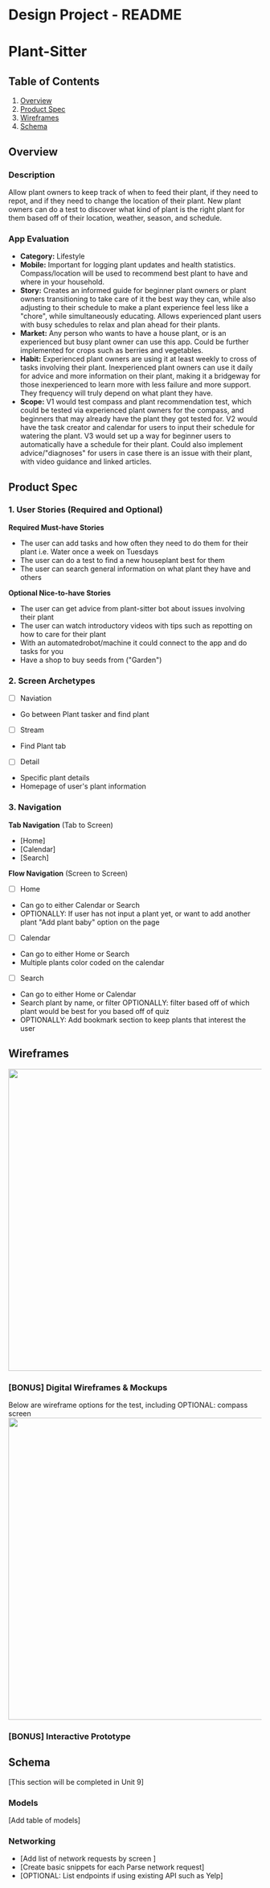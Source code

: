 Design Project - README
===

# Plant-Sitter

## Table of Contents

1. [Overview](#Overview)
2. [Product Spec](#Product-Spec)
3. [Wireframes](#Wireframes)
4. [Schema](#Schema)

## Overview

### Description

Allow plant owners to keep track of when to feed their plant, if they need to repot, and if they need to change the location of their plant. New plant owners can do a test to discover what kind of plant is the right plant for them based off of their location, weather, season, and schedule.

### App Evaluation

- **Category:** Lifestyle 
- **Mobile:** Important for logging plant updates and health statistics. Compass/location will be used to recommend best plant to have and where in your household.
- **Story:** Creates an informed guide for beginner plant owners or plant owners transitioning to take care of it the best way they can, while also adjusting to their schedule to make a plant experience feel less like a "chore", while simultaneously educating. Allows experienced plant users with busy schedules to relax and plan ahead for their plants.
- **Market:** Any person who wants to have a house plant, or is an experienced but busy plant owner can use this app. Could be further implemented for crops such as berries and vegetables.
- **Habit:** Experienced plant owners are using it at least weekly to cross of tasks involving their plant. Inexperienced plant owners can use it daily for advice and more information on their plant, making it a bridgeway for those inexperienced to learn more with less failure and more support. They frequency will truly depend on what plant they have. 
- **Scope:** V1 would test compass and plant recommendation test, which could be tested via experienced plant owners for the compass, and beginners that may already have the plant they got tested for. V2 would have the task creator and calendar for users to input their schedule for watering the plant. V3 would set up a way for beginner users to automatically have a schedule for their plant. Could also implement advice/"diagnoses" for users in case there is an issue with their plant, with video guidance and linked articles.

## Product Spec

### 1. User Stories (Required and Optional)

**Required Must-have Stories**

* The user can add tasks and how often they need to do them for their plant i.e. Water once a week on Tuesdays
* The user can do a test to find a new houseplant best for them
* The user can search general information on what plant they have and others

**Optional Nice-to-have Stories**

* The user can get advice from plant-sitter bot about issues involving their plant
* The user can watch introductory videos with tips such as repotting on how to care for their plant
* With an automatedrobot/machine it could connect to the app and do tasks for you
* Have a shop to buy seeds from ("Garden")

### 2. Screen Archetypes

- [ ] Naviation
* Go between Plant tasker and find plant
- [ ] Stream
* Find Plant tab
- [ ] Detail
* Specific plant details
* Homepage of user's plant information

### 3. Navigation

**Tab Navigation** (Tab to Screen)

* [Home]
* [Calendar]
* [Search]

**Flow Navigation** (Screen to Screen)

- [ ] Home
* Can go to either Calendar or Search
* OPTIONALLY: If user has not input a plant yet, or want to add another plant "Add plant baby" option on the page
- [ ] Calendar
* Can go to either Home or Search
* Multiple plants color coded on the calendar
- [ ] Search
* Can go to either Home or Calendar
* Search plant by name, or filter OPTIONALLY: filter based off of which plant would be best for you based off of quiz
* OPTIONALLY: Add bookmark section to keep plants that interest the user

## Wireframes

<img src="https://i.imgur.com/TcgGgiw.jpg" width=600>

### [BONUS] Digital Wireframes & Mockups
Below are wireframe options for the test, including OPTIONAL: compass screen
<img src="https://i.imgur.com/T7ZN61t.jpg" width=600>
### [BONUS] Interactive Prototype

## Schema 

[This section will be completed in Unit 9]

### Models

[Add table of models]

### Networking

- [Add list of network requests by screen ]
- [Create basic snippets for each Parse network request]
- [OPTIONAL: List endpoints if using existing API such as Yelp]
